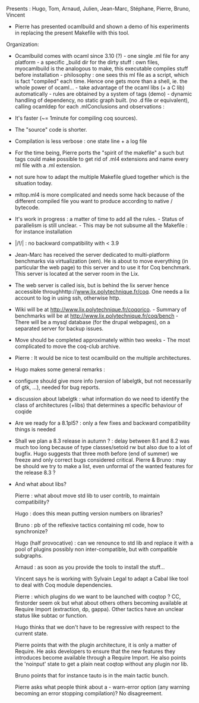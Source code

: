 Presents : Hugo, Tom, Arnaud, Julien, Jean-Marc, Stéphane, Pierre, Bruno, Vincent

* Pierre has presented  ocamlbuild and shown a demo of his experiments in replacing the present Makefile with this tool.

Organization:

- Ocamlbuild  comes with ocaml since 3.10 (?) - one single .ml file for any platform - a specific _build dir for the dirty stuff : own files, myocamlbuild is the analogous to make, this executable compiles stuff before installation - philosophy : one sees this ml file as a script, which is fact "compiled" each time. Hence one gets more than a shell, ie. the whole power of ocaml... - take advantage of the ocaml libs (+ a C lib) automatically -  rules are obtained by a system of tags (demo) - dynamic handling of dependency, no static graph built. (no .d file or equivalent), calling ocamldep for each .mlConclusions and observations :

- It's faster (~= 1minute for compiling coq sources).

- The "source" code is shorter.

- Compilation is less verbose : one state line + a log file

- For the time being, Pierre ports the "spirit of the makefile" a such but tags could make possible to get rid of .ml4 extensions and name every ml file with a .ml extension.

- not sure how to adapt the multiple Makefile glued together which is the situation today.

- mltop.ml4 is more complicated and needs some hack because of the different compiled file you want to produce according to native / bytecode.

- It's work in progress : a matter of time to add all the rules. - Status of parallelism is still unclear. - This may be not subsume all the Makefile : for instance installation

- |/!/| : no backward compatibility with < 3.9

* Jean-Marc has received the server dedicated to multi-platform benchmarks via virtualization (xen). He is about to move everything (in particular the web page) to this server and to use it for Coq benchmark. This server is located at the server room in the Lix.

- The web server is called isis, but is behind the lix server hence accessible throughhttp://www.lix.polytechnique.fr/coq. One needs a lix account to log in using ssh, otherwise http.

- Wiki will  be at http://www.lix.polytechnique.fr/coqorico. - Summary of benchmarks will be at http://www.lix.polytechnique.fr/coq/bench - There will be a mysql database (for the drupal webpages), on a separated server for backup issues.

- Move should be completed approximately within two weeks  - The most complicated to move the coq-club archive.

- Pierre : It would be nice to test ocamlbuild on the multiple architectures.

* Hugo makes some general remarks :

- configure should give more info (version of labelgtk, but not necessarily of gtk, ...), needed for bug reports.

- discussion about labelgtk : what information do we need to identify the class of architectures (+libs) that determines a specific behaviour of coqide

- Are we ready for a 8.1pl5? : only a few fixes and backward compatibility things is needed

- Shall we plan a 8.3 release in autumn ? : delay between 8.1 and 8.2 was much too long  because of  type classes/setoid rw but also due to a lot of   bugfix. Hugo suggests that three moth before (end  of summer) we freeze and only correct bugs considered critical.  Pierre & Bruno : may be should we try to make a list, even unformal of the wanted features for the release 8.3 ?

- And what about libs?

  Pierre : what about move std lib to user contrib, to maintain compatibility?

  Hugo : does this mean putting version numbers on libraries?

  Bruno : pb of the reflexive tactics containing ml code, how to synchronize?

  Hugo (half provocative) : can we renounce to std lib and replace it with a pool of plugins possibly non inter-compatible, but with compatible subgraphs.

  Arnaud : as soon as you provide the tools to install the stuff...

  Vincent says he is working with Sylvain Legal to adapt  a Cabal like tool to deal with Coq module dependencies.

  Pierre : which plugins do we want to be launched with coqtop ? CC, firstorder seem ok but what about others others becoming available at Require Import  (extraction, dp, gappa). Other tactics have an unclear status like subtac or function.

  Hugo thinks that we don't have to be regressive with respect to the current state.

  Pierre points that with the plugin architecture, it is only a matter of Require. He asks developers to ensure that the new features they introduces become available through a Require Import. He also points the 'noinput' state to get a plain neat coqtop without any plugin nor lib.

  Bruno points that for instance tauto is in the main tactic bunch.

  Pierre asks what people think about a - warn-error option (any warning becoming an error stopping compilation)? No disagreement.

